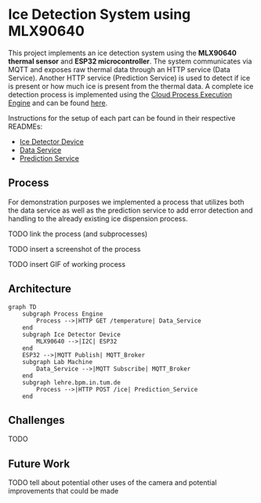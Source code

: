 # Ice Detection System using MLX90640

This project implements an ice detection system using the **MLX90640 thermal sensor** and **ESP32 microcontroller**. The system communicates via MQTT and exposes raw thermal data through an HTTP service (Data Service). Another HTTP service (Prediction Service) is used to detect if ice is present or how much ice is present from the thermal data. A complete ice detection process is implemented using the [Cloud Process Execution Engine](https://cpee.org) and can be found [here](https://cpee.org/hub/server/Teaching.dir/Prak.dir/TUM-Prak-24-SS.dir/IceDetectorDetection.xml).

Instructions for the setup of each part can be found in their respective READMEs:
- [Ice Detector Device](https://github.com/jannemannX/master-praktikum-SoSe24/blob/main/ice-detector/README.md)
- [Data Service](https://github.com/jannemannX/master-praktikum-SoSe24/blob/main/data-service/README.md)
- [Prediction Service](https://github.com/jannemannX/master-praktikum-SoSe24/blob/main/data-service/README.md)

## Process
For demonstration purposes we implemented a process that utilizes both the data service as well as the prediction service to add error detection and handling to the already existing ice dispension process.

TODO link the process (and subprocesses)

TODO insert a screenshot of the process

TODO insert GIF of working process

## Architecture

```mermaid
graph TD
    subgraph Process Engine
        Process -->|HTTP GET /temperature| Data_Service        
    end
    subgraph Ice Detector Device
        MLX90640 -->|I2C| ESP32
    end
    ESP32 -->|MQTT Publish| MQTT_Broker
    subgraph Lab Machine
        Data_Service -->|MQTT Subscribe| MQTT_Broker
    end
    subgraph lehre.bpm.in.tum.de
        Process -->|HTTP POST /ice| Prediction_Service
    end
```

## Challenges

TODO

## Future Work

TODO tell about potential other uses of the camera and potential improvements that could be made
